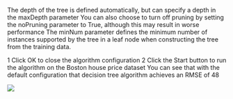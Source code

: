The depth of the tree is defined automatically, but can specify a depth in the maxDepth
parameter You can also choose to turn off pruning by setting the noPruning parameter to True,
although this may result in worse performance The minNum parameter defines the minimum
number of instances supported by the tree in a leaf node when constructing the tree from the
training data.

1 Click OK to close the algorithm configuration
2 Click the Start button to run the algorithm on the Boston house price dataset
You can see that with the default configuration that decision tree algorithm achieves an
RMSE of 48

![](https://github.com/fenago/katacoda-scenarios/raw/master/machine-learning-mastery-weka/machine-learning-mastery-weka-chapter-18/steps/images/96.png)

